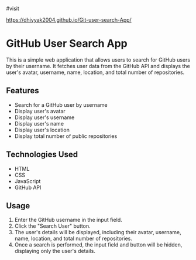 #visit

https://dhivyak2004.github.io/Git-user-search-App/

# GitHub User Search App

This is a simple web application that allows users to search for GitHub users by their username. It fetches user data from the GitHub API and displays the user's avatar, username, name, location, and total number of repositories.

## Features

- Search for a GitHub user by username
- Display user's avatar
- Display user's username
- Display user's name
- Display user's location
- Display total number of public repositories

## Technologies Used

- HTML
- CSS
- JavaScript
- GitHub API


## Usage

1. Enter the GitHub username in the input field.
2. Click the "Search User" button.
3. The user's details will be displayed, including their avatar, username, name, location, and total number of repositories.
4. Once a search is performed, the input field and button will be hidden, displaying only the user's details.



